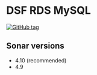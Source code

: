 # DSF RDS MySQL
[![GitHub tag](https://img.shields.io/github/v/tag/imperva/dsfkit.svg)](https://github.com/imperva/dsfkit/tags)

## Sonar versions
  - 4.10 (recommended)
  - 4.9
  